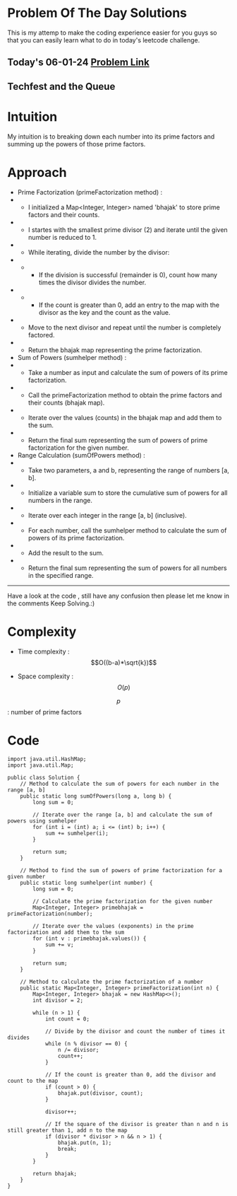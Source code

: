 # Problem Of The Day Solutions

This is my attemp to make the coding experience easier for you guys so that you can easily learn what to do in today's leetcode challenge.

## Today's 06-01-24 [Problem Link](https://www.geeksforgeeks.org/problems/techfest-and-the-queue1044/1)
## Techfest and the Queue

# Intuition
<!-- Describe your first thoughts on how to solve this problem. -->
My intuition is to breaking down each number into its prime factors and summing up the powers of those prime factors.

# Approach
<!-- Describe your approach to solving the problem. -->
- Prime Factorization (primeFactorization method) :
- - I initialized a Map<Integer, Integer> named 'bhajak' to store prime factors and their counts.
- - I startes with the smallest prime divisor (2) and iterate until the given number is reduced to 1.
- - While iterating, divide the number by the divisor:
- - - If the division is successful (remainder is 0), count how many times the divisor divides the number.
- - - If the count is greater than 0, add an entry to the map with the divisor as the key and the count as the value.
- - Move to the next divisor and repeat until the number is completely factored.
- - Return the bhajak map representing the prime factorization.
- Sum of Powers (sumhelper method) :
- - Take a number as input and calculate the sum of powers of its prime factorization.
- - Call the primeFactorization method to obtain the prime factors and their counts (bhajak map).
- - Iterate over the values (counts) in the bhajak map and add them to the sum.
- - Return the final sum representing the sum of powers of prime factorization for the given number.
- Range Calculation (sumOfPowers method) :
- - Take two parameters, a and b, representing the range of numbers [a, b].
- - Initialize a variable sum to store the cumulative sum of powers for all numbers in the range.
- - Iterate over each integer in the range [a, b] (inclusive).
- - For each number, call the sumhelper method to calculate the sum of powers of its prime factorization.
- - Add the result to the sum.
- - Return the final sum representing the sum of powers for all numbers in the specified range.
---
Have a look at the code , still have any confusion then please let me know in the comments
Keep Solving.:)

# Complexity
- Time complexity : $$O((b-a)*\sqrt{k})$$
<!-- Add your time complexity here, e.g. $$O(n)$$ -->
- Space complexity : $$O(p)$$
<!-- Add your space complexity here, e.g. $$O(n)$$ -->
$$p$$ : number of prime factors

# Code
```
import java.util.HashMap;
import java.util.Map;

public class Solution {
    // Method to calculate the sum of powers for each number in the range [a, b]
    public static long sumOfPowers(long a, long b) {
        long sum = 0;

        // Iterate over the range [a, b] and calculate the sum of powers using sumhelper
        for (int i = (int) a; i <= (int) b; i++) {
            sum += sumhelper(i);
        }

        return sum;
    }

    // Method to find the sum of powers of prime factorization for a given number
    public static long sumhelper(int number) {
        long sum = 0;

        // Calculate the prime factorization for the given number
        Map<Integer, Integer> primebhajak = primeFactorization(number);

        // Iterate over the values (exponents) in the prime factorization and add them to the sum
        for (int v : primebhajak.values()) {
            sum += v;
        }

        return sum;
    }

    // Method to calculate the prime factorization of a number
    public static Map<Integer, Integer> primeFactorization(int n) {
        Map<Integer, Integer> bhajak = new HashMap<>();
        int divisor = 2;

        while (n > 1) {
            int count = 0;

            // Divide by the divisor and count the number of times it divides
            while (n % divisor == 0) {
                n /= divisor;
                count++;
            }

            // If the count is greater than 0, add the divisor and count to the map
            if (count > 0) {
                bhajak.put(divisor, count);
            }

            divisor++;

            // If the square of the divisor is greater than n and n is still greater than 1, add n to the map
            if (divisor * divisor > n && n > 1) {
                bhajak.put(n, 1);
                break;
            }
        }

        return bhajak;
    }
}

```

